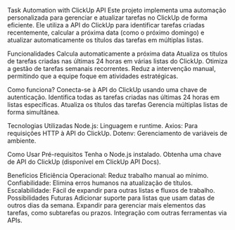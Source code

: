 Task Automation with ClickUp API
Este projeto implementa uma automação personalizada para gerenciar e atualizar tarefas no ClickUp de forma eficiente. Ele utiliza a API do ClickUp para identificar tarefas criadas recentemente, calcular a próxima data (como o próximo domingo) e atualizar automaticamente os títulos das tarefas em múltiplas listas.

Funcionalidades
Calcula automaticamente a próxima data 
Atualiza os títulos de tarefas criadas nas últimas 24 horas em várias listas do ClickUp.
Otimiza a gestão de tarefas semanais recorrentes.
Reduz a intervenção manual, permitindo que a equipe foque em atividades estratégicas.

Como funciona?
Conecta-se à API do ClickUp usando uma chave de autenticação.
Identifica todas as tarefas criadas nas últimas 24 horas em listas específicas.
Atualiza os títulos das tarefas
Gerencia múltiplas listas de forma simultânea.

Tecnologias Utilizadas
Node.js: Linguagem e runtime.
Axios: Para requisições HTTP à API do ClickUp.
Dotenv: Gerenciamento de variáveis de ambiente.

Como Usar
Pré-requisitos
Tenha o Node.js instalado.
Obtenha uma chave de API do ClickUp (disponível em ClickUp API Docs).

Benefícios
Eficiência Operacional: Reduz trabalho manual ao mínimo.
Confiabilidade: Elimina erros humanos na atualização de títulos.
Escalabilidade: Fácil de expandir para outras listas e fluxos de trabalho.
Possibilidades Futuras
Adicionar suporte para listas que usam datas de outros dias da semana.
Expandir para gerenciar mais elementos das tarefas, como subtarefas ou prazos.
Integração com outras ferramentas via APIs.
